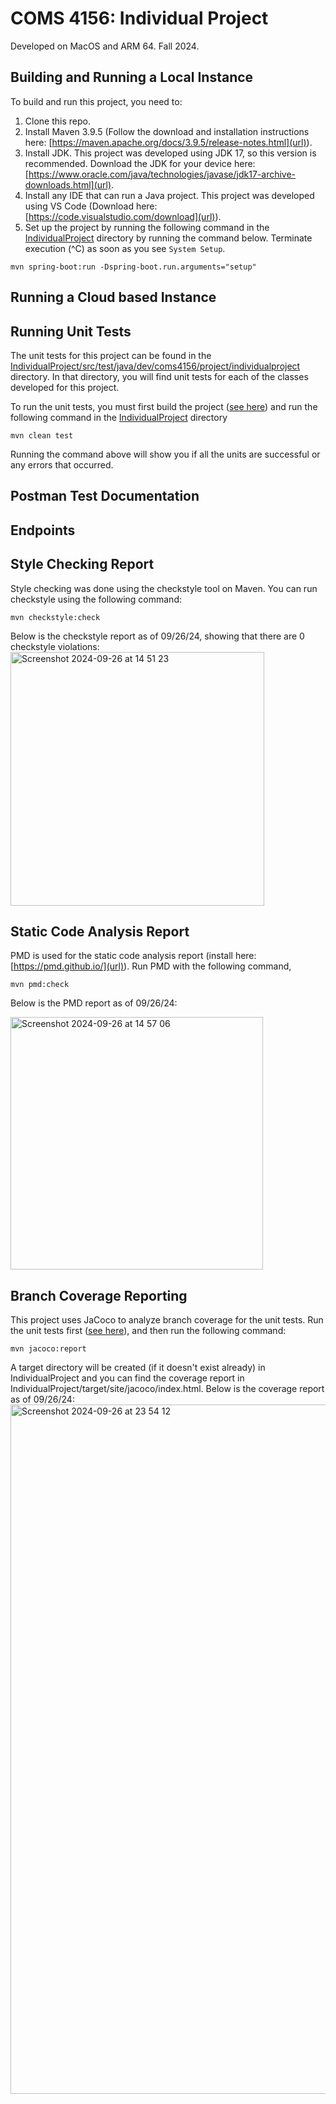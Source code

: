 # COMS 4156: Individual Project

Developed on MacOS and ARM 64. Fall 2024.

## Building and Running a Local Instance

To build and run this project, you need to:
1. Clone this repo.
2. Install Maven 3.9.5 (Follow the download and installation instructions here: [https://maven.apache.org/docs/3.9.5/release-notes.html](url)).
3. Install JDK. This project was developed using JDK 17, so this version is recommended. Download the JDK for your device here: [https://www.oracle.com/java/technologies/javase/jdk17-archive-downloads.html](url).
4. Install any IDE that can run a Java project. This project was developed using VS Code (Download here: [https://code.visualstudio.com/download](url)).
5. Set up the project by running the following command in the [IndividualProject](https://github.com/elifia-muthia/4156-Miniproject-2024-Students-Java/tree/main/IndividualProject) directory by running the command below. Terminate execution (^C) as soon as you see `System Setup`.
```
mvn spring-boot:run -Dspring-boot.run.arguments="setup"
```

## Running a Cloud based Instance

## Running Unit Tests

The unit tests for this project can be found in the [IndividualProject/src/test/java/dev/coms4156/project/individualproject](https://github.com/elifia-muthia/4156-Miniproject-2024-Students-Java/tree/main/IndividualProject/src/test/java/dev/coms4156/project/individualproject) directory. In that directory, you will find unit tests for each of the classes developed for this project.

To run the unit tests, you must first build the project ([see here](https://github.com/elifia-muthia/4156-Miniproject-2024-Students-Java/edit/docs-and-maintenance/README.md#building-and-running-a-local-instance)) and run the following command in the [IndividualProject](https://github.com/elifia-muthia/4156-Miniproject-2024-Students-Java/tree/main/IndividualProject) directory
```
mvn clean test
```

Running the command above will show you if all the units are successful or any errors that occurred.

## Postman Test Documentation

## Endpoints

## Style Checking Report

Style checking was done using the checkstyle tool on Maven. You can run checkstyle using the following command:
```
mvn checkstyle:check
```

Below is the checkstyle report as of 09/26/24, showing that there are 0 checkstyle violations:
<img width="406" alt="Screenshot 2024-09-26 at 14 51 23" src="https://github.com/user-attachments/assets/907da696-a4e9-4d16-93fd-615b24b226b2">

## Static Code Analysis Report

PMD is used for the static code analysis report (install here: [https://pmd.github.io/](url)). Run PMD with the following command,
```
mvn pmd:check
```

Below is the PMD report as of 09/26/24:

<img width="404" alt="Screenshot 2024-09-26 at 14 57 06" src="https://github.com/user-attachments/assets/a73744be-0808-4113-94d9-ecb9e6ebeee1">

## Branch Coverage Reporting

This project uses JaCoco to analyze branch coverage for the unit tests. Run the unit tests first ([see here](https://github.com/elifia-muthia/4156-Miniproject-2024-Students-Java/edit/docs-and-maintenance/README.md#running-unit-tests)), and then run the following command:
```
mvn jacoco:report
```

A target directory will be created (if it doesn't exist already) in IndividualProject and you can find the coverage report in IndividualProject/target/site/jacoco/index.html. Below is the coverage report as of 09/26/24:
<img width="1103" alt="Screenshot 2024-09-26 at 23 54 12" src="https://github.com/user-attachments/assets/f7d10817-b43f-49a1-b06d-376ef327167d">

